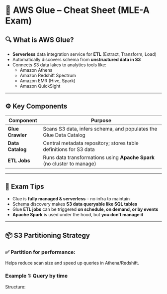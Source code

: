 # 🧪 AWS Glue – Cheat Sheet (MLE-A Exam)

## 🔍 What is AWS Glue?
- **Serverless** data integration service for **ETL** (Extract, Transform, Load)
- Automatically discovers schema from **unstructured data in S3**
- Connects S3 data lakes to analytics tools like:
  - Amazon Athena
  - Amazon Redshift Spectrum
  - Amazon EMR (Hive, Spark)
  - Amazon QuickSight

---

## ⚙️ Key Components

| Component         | Purpose                                                                 |
|------------------|-------------------------------------------------------------------------|
| **Glue Crawler** | Scans S3 data, infers schema, and populates the Glue Data Catalog       |
| **Data Catalog** | Central metadata repository; stores table definitions for S3 data       |
| **ETL Jobs**     | Runs data transformations using **Apache Spark** (no cluster to manage) |

---

## 🧠 Exam Tips

- Glue is **fully managed & serverless** – no infra to maintain
- Schema discovery makes **S3 data queryable like SQL tables**
- Glue **ETL jobs** can be triggered **on schedule, on demand, or by events**
- **Apache Spark** is used under the hood, but **you don’t manage it**

---

## 📦 S3 Partitioning Strategy

### ✅ Partition for performance:
Helps reduce scan size and speed up queries in Athena/Redshift.

### Example 1: Query by time  
Structure:  
